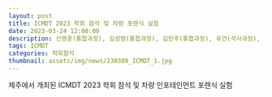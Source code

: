 ```yaml
---
layout: post
title: ICMDT 2023 학회 참석 및 차량 포렌식 실험
date: 2023-03-24 12:00:00
description: 신영훈(통합과정), 김성범(통합과정), 김민주(통합과정), 유건(석사과정), 오수빈(석사과정), 김동현(인턴), 손태식 교수님
tags: ICMDT
categories: 학회참석
thumbnail: assets/img/news/230309_ICMDT_1.jpg
---
```


제주에서 개최된 ICMDT 2023 학회 참석 및 차량 인포테인먼트 포렌식 실험